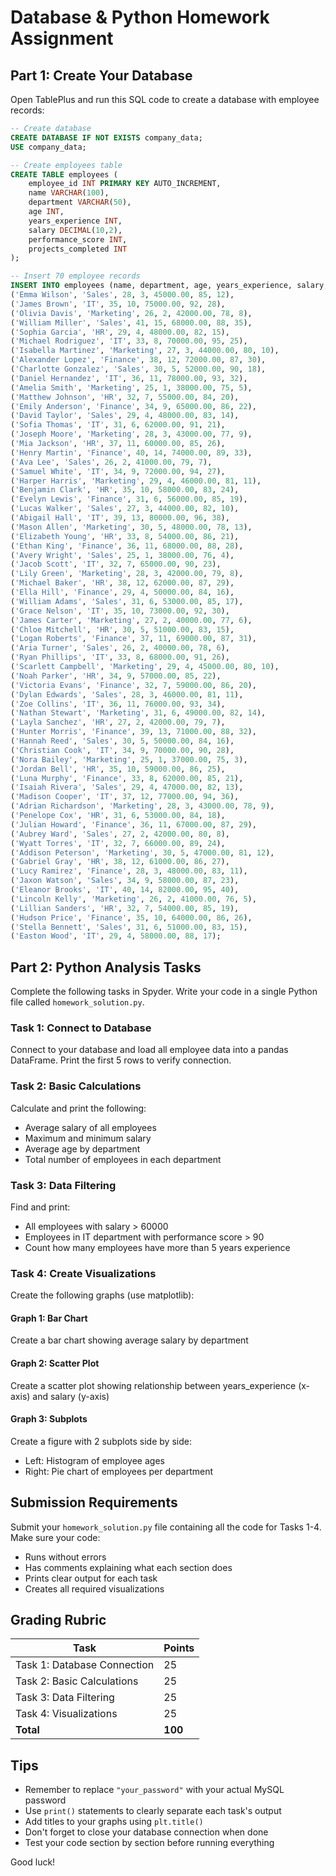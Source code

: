 # Database & Python Homework Assignment

## Part 1: Create Your Database

Open TablePlus and run this SQL code to create a database with employee records:

```sql
-- Create database
CREATE DATABASE IF NOT EXISTS company_data;
USE company_data;

-- Create employees table
CREATE TABLE employees (
    employee_id INT PRIMARY KEY AUTO_INCREMENT,
    name VARCHAR(100),
    department VARCHAR(50),
    age INT,
    years_experience INT,
    salary DECIMAL(10,2),
    performance_score INT,
    projects_completed INT
);

-- Insert 70 employee records
INSERT INTO employees (name, department, age, years_experience, salary, performance_score, projects_completed) VALUES
('Emma Wilson', 'Sales', 28, 3, 45000.00, 85, 12),
('James Brown', 'IT', 35, 10, 75000.00, 92, 28),
('Olivia Davis', 'Marketing', 26, 2, 42000.00, 78, 8),
('William Miller', 'Sales', 41, 15, 68000.00, 88, 35),
('Sophia Garcia', 'HR', 29, 4, 48000.00, 82, 15),
('Michael Rodriguez', 'IT', 33, 8, 70000.00, 95, 25),
('Isabella Martinez', 'Marketing', 27, 3, 44000.00, 80, 10),
('Alexander Lopez', 'Finance', 38, 12, 72000.00, 87, 30),
('Charlotte Gonzalez', 'Sales', 30, 5, 52000.00, 90, 18),
('Daniel Hernandez', 'IT', 36, 11, 78000.00, 93, 32),
('Amelia Smith', 'Marketing', 25, 1, 38000.00, 75, 5),
('Matthew Johnson', 'HR', 32, 7, 55000.00, 84, 20),
('Emily Anderson', 'Finance', 34, 9, 65000.00, 86, 22),
('David Taylor', 'Sales', 29, 4, 48000.00, 83, 14),
('Sofia Thomas', 'IT', 31, 6, 62000.00, 91, 21),
('Joseph Moore', 'Marketing', 28, 3, 43000.00, 77, 9),
('Mia Jackson', 'HR', 37, 11, 60000.00, 85, 26),
('Henry Martin', 'Finance', 40, 14, 74000.00, 89, 33),
('Ava Lee', 'Sales', 26, 2, 41000.00, 79, 7),
('Samuel White', 'IT', 34, 9, 72000.00, 94, 27),
('Harper Harris', 'Marketing', 29, 4, 46000.00, 81, 11),
('Benjamin Clark', 'HR', 35, 10, 58000.00, 83, 24),
('Evelyn Lewis', 'Finance', 31, 6, 56000.00, 85, 19),
('Lucas Walker', 'Sales', 27, 3, 44000.00, 82, 10),
('Abigail Hall', 'IT', 39, 13, 80000.00, 96, 38),
('Mason Allen', 'Marketing', 30, 5, 48000.00, 78, 13),
('Elizabeth Young', 'HR', 33, 8, 54000.00, 86, 21),
('Ethan King', 'Finance', 36, 11, 68000.00, 88, 28),
('Avery Wright', 'Sales', 25, 1, 38000.00, 76, 4),
('Jacob Scott', 'IT', 32, 7, 65000.00, 90, 23),
('Lily Green', 'Marketing', 28, 3, 42000.00, 79, 8),
('Michael Baker', 'HR', 38, 12, 62000.00, 87, 29),
('Ella Hill', 'Finance', 29, 4, 50000.00, 84, 16),
('William Adams', 'Sales', 31, 6, 53000.00, 85, 17),
('Grace Nelson', 'IT', 35, 10, 73000.00, 92, 30),
('James Carter', 'Marketing', 27, 2, 40000.00, 77, 6),
('Chloe Mitchell', 'HR', 30, 5, 51000.00, 83, 15),
('Logan Roberts', 'Finance', 37, 11, 69000.00, 87, 31),
('Aria Turner', 'Sales', 26, 2, 40000.00, 78, 6),
('Ryan Phillips', 'IT', 33, 8, 68000.00, 91, 26),
('Scarlett Campbell', 'Marketing', 29, 4, 45000.00, 80, 10),
('Noah Parker', 'HR', 34, 9, 57000.00, 85, 22),
('Victoria Evans', 'Finance', 32, 7, 59000.00, 86, 20),
('Dylan Edwards', 'Sales', 28, 3, 46000.00, 81, 11),
('Zoe Collins', 'IT', 36, 11, 76000.00, 93, 34),
('Nathan Stewart', 'Marketing', 31, 6, 49000.00, 82, 14),
('Layla Sanchez', 'HR', 27, 2, 42000.00, 79, 7),
('Hunter Morris', 'Finance', 39, 13, 71000.00, 88, 32),
('Hannah Reed', 'Sales', 30, 5, 50000.00, 84, 16),
('Christian Cook', 'IT', 34, 9, 70000.00, 90, 28),
('Nora Bailey', 'Marketing', 25, 1, 37000.00, 75, 3),
('Jordan Bell', 'HR', 35, 10, 59000.00, 86, 25),
('Luna Murphy', 'Finance', 33, 8, 62000.00, 85, 21),
('Isaiah Rivera', 'Sales', 29, 4, 47000.00, 82, 13),
('Madison Cooper', 'IT', 37, 12, 77000.00, 94, 36),
('Adrian Richardson', 'Marketing', 28, 3, 43000.00, 78, 9),
('Penelope Cox', 'HR', 31, 6, 53000.00, 84, 18),
('Julian Howard', 'Finance', 36, 11, 67000.00, 87, 29),
('Aubrey Ward', 'Sales', 27, 2, 42000.00, 80, 8),
('Wyatt Torres', 'IT', 32, 7, 66000.00, 89, 24),
('Addison Peterson', 'Marketing', 30, 5, 47000.00, 81, 12),
('Gabriel Gray', 'HR', 38, 12, 61000.00, 86, 27),
('Lucy Ramirez', 'Finance', 28, 3, 48000.00, 83, 11),
('Jaxon Watson', 'Sales', 34, 9, 58000.00, 87, 23),
('Eleanor Brooks', 'IT', 40, 14, 82000.00, 95, 40),
('Lincoln Kelly', 'Marketing', 26, 2, 41000.00, 76, 5),
('Lillian Sanders', 'HR', 32, 7, 54000.00, 85, 19),
('Hudson Price', 'Finance', 35, 10, 64000.00, 86, 26),
('Stella Bennett', 'Sales', 31, 6, 51000.00, 83, 15),
('Easton Wood', 'IT', 29, 4, 58000.00, 88, 17);
```

## Part 2: Python Analysis Tasks

Complete the following tasks in Spyder. Write your code in a single Python file called `homework_solution.py`.

### Task 1: Connect to Database
Connect to your database and load all employee data into a pandas DataFrame. Print the first 5 rows to verify connection.

### Task 2: Basic Calculations
Calculate and print the following:
- Average salary of all employees
- Maximum and minimum salary
- Average age by department
- Total number of employees in each department

### Task 3: Data Filtering
Find and print:
- All employees with salary > 60000
- Employees in IT department with performance score > 90
- Count how many employees have more than 5 years experience

### Task 4: Create Visualizations
Create the following graphs (use matplotlib):

#### Graph 1: Bar Chart
Create a bar chart showing average salary by department

#### Graph 2: Scatter Plot
Create a scatter plot showing relationship between years_experience (x-axis) and salary (y-axis)

#### Graph 3: Subplots
Create a figure with 2 subplots side by side:
- Left: Histogram of employee ages
- Right: Pie chart of employees per department

## Submission Requirements

Submit your `homework_solution.py` file containing all the code for Tasks 1-4. Make sure your code:
- Runs without errors
- Has comments explaining what each section does
- Prints clear output for each task
- Creates all required visualizations

## Grading Rubric

| Task | Points |
|------|--------|
| Task 1: Database Connection | 25 |
| Task 2: Basic Calculations | 25 |
| Task 3: Data Filtering | 25 |
| Task 4: Visualizations | 25 |
| **Total** | **100** |

## Tips
- Remember to replace `"your_password"` with your actual MySQL password
- Use `print()` statements to clearly separate each task's output
- Add titles to your graphs using `plt.title()`
- Don't forget to close your database connection when done
- Test your code section by section before running everything

Good luck!
